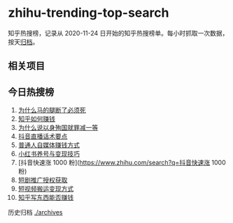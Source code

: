 # zhihu-trending-top-search

知乎热搜榜，记录从 2020-11-24
日开始的知乎热搜榜单。每小时抓取一次数据，按天[归档](./archives)。

## 相关项目

## 今日热搜榜

<!-- BEGIN -->
<!-- 最后更新时间 Thu Jan 23 2025 10:08:24 GMT+0800 (China Standard Time) -->

1. [为什么马的腿断了必须死](https://www.zhihu.com/search?q=为什么马的腿断了必须死)
1. [知乎如何赚钱](https://www.zhihu.com/search?q=知乎如何赚钱)
1. [为什么说以身殉国就罪减一等](https://www.zhihu.com/search?q=为什么说以身殉国就罪减一等)
1. [抖音直播话术要点](https://www.zhihu.com/search?q=抖音直播话术要点)
1. [普通人自媒体赚钱方式](https://www.zhihu.com/search?q=普通人自媒体赚钱方式)
1. [小红书养号与变现技巧](https://www.zhihu.com/search?q=小红书养号与变现技巧)
1. [抖音快速涨 1000 粉](https://www.zhihu.com/search?q=抖音快速涨 1000 粉)
1. [短剧推广授权获取](https://www.zhihu.com/search?q=短剧推广授权获取)
1. [短视频搬运变现方式](https://www.zhihu.com/search?q=短视频搬运变现方式)
1. [知乎写东西能否赚钱](https://www.zhihu.com/search?q=知乎写东西能否赚钱)

<!-- END -->

历史归档 [./archives](./archives)
